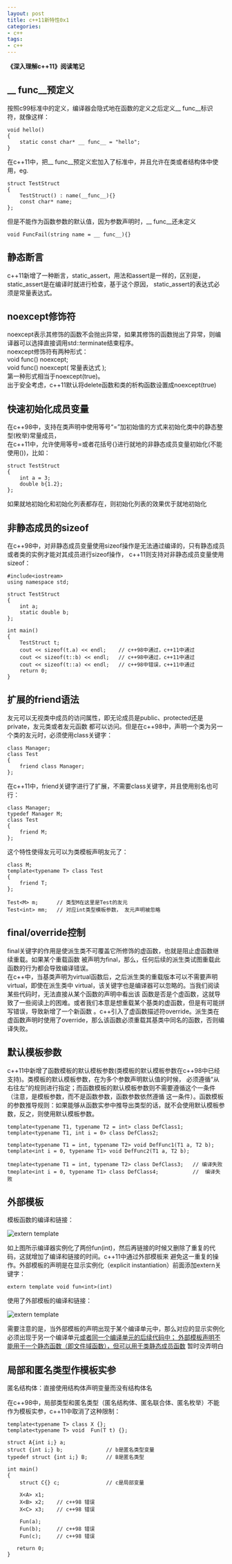 ```yaml
---
layout: post
title: c++11新特性0x1
categories:
- c++
tags:
- c++
---
```


<strong>《深入理解c++11》阅读笔记</strong>

## \_\_ func\_\_预定义
按照c99标准中的定义，编译器会隐式地在函数的定义之后定义\_\_ func\_\_标识符，就像这样：

    void hello()
    {
        static const char* __ func__ = "hello";
    }

在c++11中，把\_\_ func\_\_预定义宏加入了标准中，并且允许在类或者结构体中使用，eg.  

    struct TestStruct
    {
        TestStruct() : name(__func__){}
        const char* name;
    };

但是不能作为函数参数的默认值，因为参数声明时，\_\_ func\_\_还未定义  

    void FuncFail(string name = __ func__){}

## 静态断言
c++11新增了一种断言，static\_assert，用法和assert是一样的，区别是，static\_assert是在编译时就进行检查，基于这个原因，
static\_assert的表达式必须是常量表达式。

## noexcept修饰符
noexcept表示其修饰的函数不会抛出异常，如果其修饰的函数抛出了异常，则编译器可以选择直接调用std::terminate结束程序。  
noexcept修饰符有两种形式：  
void func() noexcept;  
void func() noexcept( 常量表达式 );  
第一种形式相当于noexcept(true)。  
出于安全考虑，c++11默认将delete函数和类的析构函数设置成noexcept(true)

## 快速初始化成员变量
在c++98中，支持在类声明中使用等号“=”加初始值的方式来初始化类中的静态整型(枚举)常量成员，  
在c++11中，允许使用等号=或者花括号{}进行就地的非静态成员变量初始化(不能使用())，比如：  

    struct TestStruct
    {
        int a = 3;
        double b{1.2};
    };

如果就地初始化和初始化列表都存在，则初始化列表的效果优于就地初始化

## 非静态成员的sizeof
在c++98中，对非静态成员变量使用sizeof操作是无法通过编译的，只有静态成员或者类的实例才能对其成员进行sizeof操作，
c++11则支持对非静态成员变量使用sizeof：  
    
    #include<iostream>
    using namespace std;
    
    struct TestStruct
    {
        int a;
        static double b;
    };
    
    int main()
    {
        TestStruct t;
        cout << sizeof(t.a) << endl;    // c++98中通过，c++11中通过
        cout << sizeof(t::b) << endl;   // c++98中通过，c++11中通过
        cout << sizeof(t::a) << endl;   // c++98中错误，c++11中通过
        return 0;
    }
    
## 扩展的friend语法
友元可以无视类中成员的访问属性，即无论成员是public、protected还是private，友元类或者友元函数
都可以访问。但是在c++98中，声明一个类为另一个类的友元时，必须使用class关键字：  

    class Manager;
    class Test
    {
        friend class Manager;
    };

在c++11中，friend关键字进行了扩展，不需要class关键字，并且使用别名也可行：  

    class Manager;
    typedef Manager M;
    class Test
    {
        friend M;
    };
    
这个特性使得友元可以为类模板声明友元了：    

    class M;
    template<typename T> class Test
    {
        friend T;
    };
    
    Test<M> m;      // 类型M在这里是Test的友元
    Test<int> mm;   // 对应int类型模板参数， 友元声明被忽略 
  
## final/override控制
final关键字的作用是使派生类不可覆盖它所修饰的虚函数，也就是阻止虚函数继续重载。如果某个重载函数
被声明为final，那么，任何后续的派生类试图重载此函数的行为都会导致编译错误。  
在c++中，当基类声明为virtual函数后，之后派生类的重载版本可以不需要声明virtual，即使在派生类中
virtual，该关键字也是编译器可以忽略的。当我们阅读某些代码时，无法直接从某个函数的声明中看出该
函数是否是个虚函数，这就导致了一些阅读上的困难。或者我们本意是想重载某个基类的虚函数，但是有可能拼写错误，导致新增了一个新函数
。c++引入了虚函数描述符override。派生类在虚函数声明时使用了override，那么该函数必须重载其基类中同名的函数，否则编译失败。

## 默认模板参数
c++11中新增了函数模板的默认模板参数(类模板的默认模板参数在c++98中已经支持)。类模板的默认模板参数，在为多个参数声明默认值的时候，
必须遵循“从右往左”的规则进行指定；而函数模板的默认模板参数则不需要遵循这个一条件（注意，是模板参数，而不是函数参数，函数参数依然遵循
这一条件）。函数模板的参数推导规则：如果能够从函数实参中推导出类型的话，就不会使用默认模板参数，反之，则使用默认模板参数。  

    template<typename T1, typename T2 = int> class DefClass1;
    template<typename T1, int i = 0> class DefClass2;
    
    template<typename T1 = int, typename T2> void DefFunc1(T1 a, T2 b);
    template<int i = 0, typename T1> void DefFunc2(T1 a, T2 b);
    
    tmeplate<typename T1 = int, typename T2> class DefClass3;   // 编译失败
    tmeplate<int i = 0, typename T1> class DefClass4;           //  编译失败
    

## 外部模板
模板函数的编译和链接：  

![extern template](/../img/2-1.png)  

如上图所示编译器实例化了两份fun<int>(int)，然后再链接的时候又删除了重复的代码，这就增加了编译和链接的时间。c++11中通过外部模板来
避免这一重复的操作。外部模板的声明是在显示实例化（explicit instantiation）前面添加extern关键字：  

    extern template void fun<int>(int)  
    
使用了外部模板的编译和链接：  

![extern template](/../img/2-2.png)  

需要注意的是，当外部模板的声明出现于某个编译单元中，那么对应的显示实例化必须出现于另一个编译单元<ins>或者同一个编译单元的后续代码中；
外部模板声明不能用于一个静态函数（即文件域函数），但可以用于类静态成员函数</ins>  暂时没弄明白  

## 局部和匿名类型作模板实参
匿名结构体：直接使用结构体声明变量而没有结构体名  

在c++98中，局部类型和匿名类型（匿名结构体、匿名联合体、匿名枚举）不能作为模板实参，c++11中取消了这种限制：  

    template<typename T> class X {};
    template<typename T> void  Fun(T t) {};
    
    struct A{int i;} a;
    struct {int i;} b;              // b是匿名类型变量
    typedef struct {int i;} B;      // B是匿名类型
    
    int main()
    {
        struct C{} c;               // c是局部变量
        
        X<A> x1;
        X<B> x2;    // c++98 错误
        X<C> x3;    // c++98 错误
        
        Fun(a);
        Fun(b);     // c++98 错误
        Fun(c);     // c++98 错误
        
       return 0; 
    }  
    

    
    
